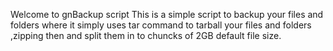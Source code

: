 Welcome to gnBackup script
This is a simple script to backup your files and folders where it simply
uses tar command to tarball your files and folders ,zipping then and 
split them in to chuncks of 2GB default file size. 
